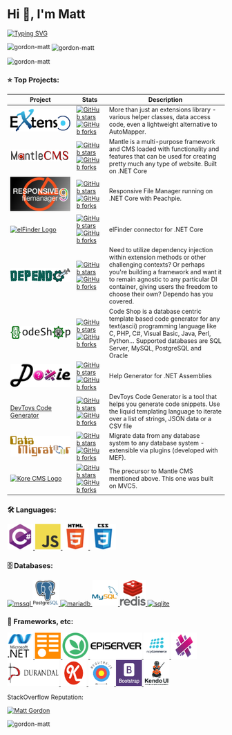# Hi 👋, I'm Matt

[![Typing SVG](https://readme-typing-svg.demolab.com?font=Fira+Code&pause=1000&vCenter=true&width=435&lines=BSc+in+Computer+Science;.NET+Developer;C%23+%7C+JavaScript+%7C+SQL)](https://gordon-matt.github.io/MyResume)

<p><img align="left" src="https://github-readme-stats.vercel.app/api/top-langs?username=gordon-matt&show_icons=true&theme=dark&title_color=ffffff&text_color=ffffff&locale=en&layout=compact" alt="gordon-matt" /></p>
<p>&nbsp;<img align="center" src="https://github-readme-stats.vercel.app/api?username=gordon-matt&show_icons=true&theme=dark&locale=en" alt="gordon-matt" /></p>
<p><img align="center" src="https://github-readme-streak-stats.herokuapp.com/?user=gordon-matt&theme=dark" alt="gordon-matt" /></p>

<h3 align="left">⭐ Top Projects:</h3>

| Project | Stats | Description |
|---------|-------|-------------|
| [![Extenso Logo](https://github.com/gordon-matt/Extenso/raw/master/_Misc/ExtensoLogo.png)](https://github.com/gordon-matt/Extenso) | [![GitHub stars](https://img.shields.io/github/stars/gordon-matt/Extenso?style=social)](https://github.com/gordon-matt/Extenso/stargazers)[![GitHub forks](https://img.shields.io/github/forks/gordon-matt/Extenso?style=social)](https://github.com/gordon-matt/Extenso/network/members) | More than just an extensions library - various helper classes, data access code, even a lightweight alternative to AutoMapper. |
| [![Mantle CMS Logo](https://github.com/gordon-matt/MantleCMS/raw/master/MantleCMS/wwwroot/img/logo.png)](https://github.com/gordon-matt/MantleCMS) | [![GitHub stars](https://img.shields.io/github/stars/gordon-matt/MantleCMS?style=social)](https://github.com/gordon-matt/MantleCMS/stargazers)[![GitHub forks](https://img.shields.io/github/forks/gordon-matt/MantleCMS?style=social)](https://github.com/gordon-matt/MantleCMS/network/members) | Mantle is a multi-purpose framework and CMS loaded with functionality and features that can be used for creating pretty much any type of website. Built on .NET Core |
| [![Responsive File Manager Logo](https://github.com/gordon-matt/peachpie-responsive-file-manager/raw/master/Misc/logo.png)](https://github.com/gordon-matt/peachpie-responsive-file-manager) | [![GitHub stars](https://img.shields.io/github/stars/gordon-matt/peachpie-responsive-file-manager?style=social)](https://github.com/gordon-matt/peachpie-responsive-file-manager/stargazers)[![GitHub forks](https://img.shields.io/github/forks/gordon-matt/peachpie-responsive-file-manager?style=social)](https://github.com/gordon-matt/peachpie-responsive-file-manager/network/members) | Responsive File Manager running on .NET Core with Peachpie. |
| [![elFinder Logo](https://github.com/gordon-matt/elFinder.NetCore/raw/master/_Misc/Logo.png)](https://github.com/gordon-matt/elFinder.NetCore) | [![GitHub stars](https://img.shields.io/github/stars/gordon-matt/elFinder.NetCore?style=social)](https://github.com/gordon-matt/elFinder.NetCore/stargazers)[![GitHub forks](https://img.shields.io/github/forks/gordon-matt/elFinder.NetCore?style=social)](https://github.com/gordon-matt/elFinder.NetCore/network/members) | elFinder connector for .NET Core |
| [![Dependo Logo](https://github.com/gordon-matt/Dependo/raw/master/_Misc/Logo.png)](https://github.com/gordon-matt/Dependo) | [![GitHub stars](https://img.shields.io/github/stars/gordon-matt/Dependo?style=social)](https://github.com/gordon-matt/Dependo/stargazers) [![GitHub forks](https://img.shields.io/github/forks/gordon-matt/Dependo?style=social)](https://github.com/gordon-matt/Dependo/network/members) | Need to utilize dependency injection within extension methods or other challenging contexts? Or perhaps you're building a framework and want it to remain agnostic to any particular DI container, giving users the freedom to choose their own? Dependo has you covered. |
| [![CodeShop Logo](https://github.com/gordon-matt/CodeShop/raw/main/Misc/Logo.jpg)](https://github.com/gordon-matt/CodeShop) | [![GitHub stars](https://img.shields.io/github/stars/gordon-matt/CodeShop?style=social)](https://github.com/gordon-matt/CodeShop/stargazers)[![GitHub forks](https://img.shields.io/github/forks/gordon-matt/CodeShop?style=social)](https://github.com/gordon-matt/CodeShop/network/members) | Code Shop is a database centric template based code generator for any text(ascii) programming language like C, PHP, C#, Visual Basic, Java, Perl, Python… Supported databases are SQL Server, MySQL, PostgreSQL and Oracle |
| [![Doxie Logo](https://github.com/gordon-matt/Doxie/raw/master/_Misc/logos/Doxie.png)](https://github.com/gordon-matt/Doxie) | [![GitHub stars](https://img.shields.io/github/stars/gordon-matt/Doxie?style=social)](https://github.com/gordon-matt/Doxie/stargazers)[![GitHub forks](https://img.shields.io/github/forks/gordon-matt/Doxie?style=social)](https://github.com/gordon-matt/Doxie/network/members) | Help Generator for .NET Assemblies |
| [DevToys Code Generator](https://github.com/gordon-matt/Heroicsoft.DevToys.CodeGenerator) | [![GitHub stars](https://img.shields.io/github/stars/gordon-matt/Heroicsoft.DevToys.CodeGenerator?style=social)](https://github.com/gordon-matt/Heroicsoft.DevToys.CodeGenerator/stargazers)[![GitHub forks](https://img.shields.io/github/forks/gordon-matt/Heroicsoft.DevToys.CodeGenerator?style=social)](https://github.com/gordon-matt/Heroicsoft.DevToys.CodeGenerator/network/members) | DevToys Code Generator is a tool that helps you generate code snippets. Use the liquid templating language to iterate over a list of strings, JSON data or a CSV file |
| [![Data Migrator Logo](https://github.com/gordon-matt/DataMigrator/raw/master/_Misc/Logo.png)](https://github.com/gordon-matt/DataMigrator) | [![GitHub stars](https://img.shields.io/github/stars/gordon-matt/DataMigrator?style=social)](https://github.com/gordon-matt/DataMigrator/stargazers)[![GitHub forks](https://img.shields.io/github/forks/gordon-matt/DataMigrator?style=social)](https://github.com/gordon-matt/DataMigrator/network/members) | Migrate data from any database system to any database system - extensible via plugins (developed with MEF). |
| [![Kore CMS Logo](https://github.com/Widecommerce/kore-cms/raw/master/KoreCMS/Media/kore-logo-dark.png)](https://github.com/gordon-matt/KoreCMS) | [![GitHub stars](https://img.shields.io/github/stars/gordon-matt/KoreCMS?style=social)](https://github.com/gordon-matt/KoreCMS/stargazers)[![GitHub forks](https://img.shields.io/github/forks/gordon-matt/KoreCMS?style=social)](https://github.com/gordon-matt/KoreCMS/network/members) | The precursor to Mantle CMS mentioned above. This one was built on MVC5. |

<h3 align="left">🛠️ Languages:</h3>
<p align="left">
    <a href="https://www.w3schools.com/cs/" target="_blank" rel="noreferrer">
        <img src="https://raw.githubusercontent.com/devicons/devicon/master/icons/csharp/csharp-original.svg" alt="csharp" width="60" height="60"/>
    </a>
    <a href="https://developer.mozilla.org/en-US/docs/Web/JavaScript" target="_blank" rel="noreferrer">
        <img src="https://raw.githubusercontent.com/devicons/devicon/master/icons/javascript/javascript-original.svg" alt="javascript" width="60" height="60"/>
    </a>
    <a href="https://www.w3.org/html/" target="_blank" rel="noreferrer">
        <img src="https://raw.githubusercontent.com/devicons/devicon/master/icons/html5/html5-original-wordmark.svg" alt="html5" width="60" height="60"/>
    </a>
    <a href="https://www.w3schools.com/css/" target="_blank" rel="noreferrer">
        <img src="https://raw.githubusercontent.com/devicons/devicon/master/icons/css3/css3-original-wordmark.svg" alt="css3" width="60" height="60"/>
    </a>
</p>

### 🗄️ Databases:

<p align="left">
	<a href="https://www.microsoft.com/en-us/sql-server" target="_blank" rel="noreferrer">
		<img src="https://www.svgrepo.com/show/303229/microsoft-sql-server-logo.svg" alt="mssql" width="60" height="60"/>
	</a>
	<a href="https://www.postgresql.org" target="_blank" rel="noreferrer">
		<img src="https://raw.githubusercontent.com/devicons/devicon/master/icons/postgresql/postgresql-original-wordmark.svg" alt="postgresql" width="60" height="60"/>
	</a>
	<a href="https://mariadb.org/" target="_blank" rel="noreferrer">
		<img src="https://www.vectorlogo.zone/logos/mariadb/mariadb-icon.svg" alt="mariadb" width="60" height="60"/>
	</a>
	<a href="https://www.mysql.com/" target="_blank" rel="noreferrer">
		<img src="https://raw.githubusercontent.com/devicons/devicon/master/icons/mysql/mysql-original-wordmark.svg" alt="mysql" width="60" height="60"/>
	</a>
	<a href="https://redis.io" target="_blank" rel="noreferrer">
		<img src="https://raw.githubusercontent.com/devicons/devicon/master/icons/redis/redis-original-wordmark.svg" alt="redis" width="60" height="60"/>
	</a>
	<a href="https://www.sqlite.org/" target="_blank" rel="noreferrer">
		<img src="https://www.vectorlogo.zone/logos/sqlite/sqlite-icon.svg" alt="sqlite" width="60" height="60"/>
	</a>
</p>

<h3 align="left">🧰 Frameworks, etc:</h3>
<p align="left">
    <a href="https://dotnet.microsoft.com/" target="_blank" rel="noreferrer">
        <img src="https://raw.githubusercontent.com/devicons/devicon/master/icons/dot-net/dot-net-original-wordmark.svg" alt="dotnet" width="60" height="60"/>
    </a>
    <a href="https://www.odata.org/" target="_blank" rel="noreferrer">
        <img src="https://github.com/gordon-matt/gordon-matt/blob/master/img/odata.png" alt="odata" width="60" height="60"/>
    </a>
    <a href="https://orchardcore.net/" target="_blank" rel="noreferrer">
        <img src="https://github.com/gordon-matt/gordon-matt/blob/master/img/orchard.png" alt="orchard-cms" width="60" height="60"/>
    </a>
    <a href="https://www.optimizely.com/" target="_blank" rel="noreferrer">
        <img src="https://github.com/gordon-matt/gordon-matt/blob/master/img/episerver.png" alt="episerver-cms" width="120" height="60"/>
    </a>
    <a href="https://www.nopcommerce.com/" target="_blank" rel="noreferrer">
        <img src="https://github.com/gordon-matt/gordon-matt/blob/master/img/nopCommerce.png" alt="nopcommerce" width="60" height="60"/>
    </a>
    <a href="https://aurelia.io/" target="_blank" rel="noreferrer">
        <img src="https://github.com/gordon-matt/gordon-matt/blob/master/img/aurelia.jpg" alt="aurelia" width="60" height="60"/>
    </a>
    <a href="https://web.archive.org/web/20141227005720/http://durandaljs.com/" target="_blank" rel="noreferrer">
        <img src="https://github.com/gordon-matt/gordon-matt/blob/master/img/durandal.png" alt="durandal" width="120" height="60"/>
    </a>
    <a href="https://knockoutjs.com/" target="_blank" rel="noreferrer">
        <img src="https://github.com/gordon-matt/gordon-matt/blob/master/img/knockout.png" alt="knockoutjs" width="60" height="60"/>
    </a>
    <a href="https://requirejs.org/" target="_blank" rel="noreferrer">
        <img src="https://github.com/gordon-matt/gordon-matt/blob/master/img/requirejs.png" alt="requirejs" width="60" height="60"/>
    </a>
    <a href="https://getbootstrap.com" target="_blank" rel="noreferrer">
	<img src="https://github.com/gordon-matt/gordon-matt/blob/master/img/bootstrap.jpg" alt="bootstrap" width="60" height="60"/>
    </a>
    <a href="https://www.telerik.com/kendo-ui" target="_blank" rel="noreferrer">
        <img src="https://github.com/gordon-matt/gordon-matt/blob/master/img/kendo.png" alt="kendo-ui" width="60" height="60"/>
    </a>
</p>

StackOverflow Reputation: 

<p>
    <a href="https://stackoverflow.com/users/504031/matt" target="_blank">
        <img src="https://stackoverflow.com/users/flair/504031.png?theme=dark" width="208" height="58" alt="Matt Gordon" title="Stack Overflow, Q&amp; Profile info">
    </a>
</p>

<img src="https://komarev.com/ghpvc/?username=gordon-matt&label=GitHub%20Hits%20Since%202025-06-01%3A%20&color=ff0000&style=flat" alt="gordon-matt" />
